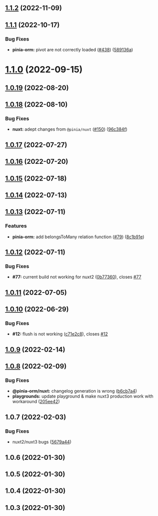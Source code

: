 ## [1.1.2](https://github.com/CodeDredd/pinia-orm/compare/@pinia-orm/nuxt@1.1.1...@pinia-orm/nuxt@1.1.2) (2022-11-09)

## [1.1.1](https://github.com/CodeDredd/pinia-orm/compare/@pinia-orm/nuxt@1.1.0...@pinia-orm/nuxt@1.1.1) (2022-10-17)

### Bug Fixes

- **pinia-orm:** pivot are not correctly loaded ([#438](https://github.com/CodeDredd/pinia-orm/issues/438)) ([589136a](https://github.com/CodeDredd/pinia-orm/commit/589136a1349adced1371a1b26d8a003768a69bcc))

# [1.1.0](https://github.com/CodeDredd/pinia-orm/compare/@pinia-orm/nuxt@1.0.19...@pinia-orm/nuxt@1.1.0) (2022-09-15)

## [1.0.19](https://github.com/CodeDredd/pinia-orm/compare/@pinia-orm/nuxt@1.0.18...@pinia-orm/nuxt@1.0.19) (2022-08-20)

## [1.0.18](https://github.com/CodeDredd/pinia-orm/compare/@pinia-orm/nuxt@1.0.17...@pinia-orm/nuxt@1.0.18) (2022-08-10)

### Bug Fixes

- **nuxt:** adept changes from `@pinia/nuxt` ([#150](https://github.com/CodeDredd/pinia-orm/issues/150)) ([96c384f](https://github.com/CodeDredd/pinia-orm/commit/96c384f1b662ec6d64147cdf5b22664370c36c2a))

## [1.0.17](https://github.com/CodeDredd/pinia-orm/compare/@pinia-orm/nuxt@1.0.16...@pinia-orm/nuxt@1.0.17) (2022-07-27)

## [1.0.16](https://github.com/CodeDredd/pinia-orm/compare/@pinia-orm/nuxt@1.0.15...@pinia-orm/nuxt@1.0.16) (2022-07-20)

## [1.0.15](https://github.com/CodeDredd/pinia-orm/compare/@pinia-orm/nuxt@1.0.14...@pinia-orm/nuxt@1.0.15) (2022-07-18)

## [1.0.14](https://github.com/CodeDredd/pinia-orm/compare/@pinia-orm/nuxt@1.0.13...@pinia-orm/nuxt@1.0.14) (2022-07-13)

## [1.0.13](https://github.com/CodeDredd/pinia-orm/compare/@pinia-orm/nuxt@1.0.12...@pinia-orm/nuxt@1.0.13) (2022-07-11)

### Features

- **pinia-orm:** add belongsToMany relation function ([#79](https://github.com/CodeDredd/pinia-orm/issues/79)) ([8c1b91e](https://github.com/CodeDredd/pinia-orm/commit/8c1b91e9a3f7114580363c8f976c20014894d92f))

## [1.0.12](https://github.com/CodeDredd/pinia-orm/compare/@pinia-orm/nuxt@1.0.11...@pinia-orm/nuxt@1.0.12) (2022-07-11)

### Bug Fixes

- **#77:** current build not working for nuxt2 ([0b77360](https://github.com/CodeDredd/pinia-orm/commit/0b77360889929be31982415bf867d103162ac32b)), closes [#77](https://github.com/CodeDredd/pinia-orm/issues/77)

## [1.0.11](https://github.com/CodeDredd/pinia-orm/compare/@pinia-orm/nuxt@1.0.10...@pinia-orm/nuxt@1.0.11) (2022-07-05)

## [1.0.10](https://github.com/CodeDredd/pinia-orm/compare/@pinia-orm/nuxt@1.0.9...@pinia-orm/nuxt@1.0.10) (2022-06-29)

### Bug Fixes

- **#12:** flush is not working ([c71e2c8](https://github.com/CodeDredd/pinia-orm/commit/c71e2c8bd9b75fccee8db13cf0433e3173356e2b)), closes [#12](https://github.com/CodeDredd/pinia-orm/issues/12)

## [1.0.9](https://github.com/CodeDredd/pinia-orm/compare/@pinia-orm/nuxt@1.0.8...@pinia-orm/nuxt@1.0.9) (2022-02-14)

## [1.0.8](https://github.com/codedredd/pinia-orm/compare/@pinia-orm/nuxt@1.0.7...@pinia-orm/nuxt@1.0.8) (2022-02-09)

### Bug Fixes

- **@pinia-orm/nuxt:** changelog generation is wrong ([b6cb7a4](https://github.com/codedredd/pinia-orm/commit/b6cb7a4ed916552280ca80961f92b8f61a08c330))
- **playgrounds:** update playground & make nuxt3 production work with workaround ([205ee42](https://github.com/codedredd/pinia-orm/commit/205ee42e8ecffbdc7a98d00dbcd364d531f955e1))

## 1.0.7 (2022-02-03)

### Bug Fixes

- nuxt2/nuxt3 bugs ([5679a44](https://github.com/codedredd/pinia-orm/commit/5679a440c4a093e7d76f0c00fdf1d7d213e1b2a8))

## 1.0.6 (2022-01-30)

## 1.0.5 (2022-01-30)

## 1.0.4 (2022-01-30)

## 1.0.3 (2022-01-30)

